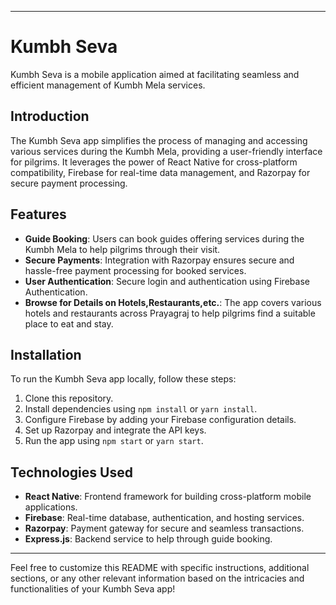 
---

# Kumbh Seva

Kumbh Seva is a mobile application aimed at facilitating seamless and efficient management of Kumbh Mela services.

## Introduction

The Kumbh Seva app simplifies the process of managing and accessing various services during the Kumbh Mela, providing a user-friendly interface for pilgrims. It leverages the power of React Native for cross-platform compatibility, Firebase for real-time data management, and Razorpay for secure payment processing.

## Features

- **Guide Booking**: Users can book guides offering services during the Kumbh Mela to help pilgrims through their visit.
- **Secure Payments**: Integration with Razorpay ensures secure and hassle-free payment processing for booked services.
- **User Authentication**: Secure login and authentication using Firebase Authentication.
- **Browse for Details on Hotels,Restaurants,etc.**: The app covers various hotels and restaurants across Prayagraj to help pilgrims find a suitable place to eat and stay. 


## Installation

To run the Kumbh Seva app locally, follow these steps:

1. Clone this repository.
2. Install dependencies using `npm install` or `yarn install`.
3. Configure Firebase by adding your Firebase configuration details.
4. Set up Razorpay and integrate the API keys.
5. Run the app using `npm start` or `yarn start`.



## Technologies Used

- **React Native**: Frontend framework for building cross-platform mobile applications.
- **Firebase**: Real-time database, authentication, and hosting services.
- **Razorpay**: Payment gateway for secure and seamless transactions.
- **Express.js**: Backend service to help through guide booking.



---

Feel free to customize this README with specific instructions, additional sections, or any other relevant information based on the intricacies and functionalities of your Kumbh Seva app!
